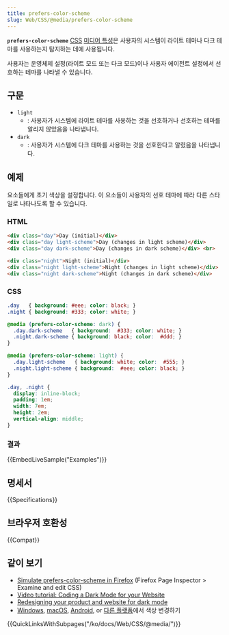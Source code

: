 ```yaml
---
title: prefers-color-scheme
slug: Web/CSS/@media/prefers-color-scheme
---
```

**`prefers-color-scheme`** [CSS](/ko/docs/Web/CSS) [미디어 특성](/ko/docs/Web/CSS/@media#media_features)은 사용자의 시스템이 라이트 테마나 다크 테마를 사용하는지 탐지하는 데에 사용됩니다.

사용자는 운영체제 설정(라이트 모드 또는 다크 모드)이나 사용자 에이전트 설정에서 선호하는 테마를 나타낼 수 있습니다.

## 구문

- `light`
  - : 사용자가 시스템에 라이트 테마를 사용하는 것을 선호하거나 선호하는 테마를 알리지 않았음을 나타냅니다.
- `dark`
  - : 사용자가 시스템에 다크 테마를 사용하는 것을 선호한다고 알렸음을 나타냅니다.

## 예제

요소들에게 초기 색상을 설정합니다. 이 요소들이 사용자의 선호 테마에 따라 다른 스타일로 나타나도록 할 수 있습니다.

### HTML

```html
<div class="day">Day (initial)</div>
<div class="day light-scheme">Day (changes in light scheme)</div>
<div class="day dark-scheme">Day (changes in dark scheme)</div> <br>

<div class="night">Night (initial)</div>
<div class="night light-scheme">Night (changes in light scheme)</div>
<div class="night dark-scheme">Night (changes in dark scheme)</div>
```

### CSS

```css
.day   { background: #eee; color: black; }
.night { background: #333; color: white; }

@media (prefers-color-scheme: dark) {
  .day.dark-scheme   { background:  #333; color: white; }
  .night.dark-scheme { background: black; color:  #ddd; }
}

@media (prefers-color-scheme: light) {
  .day.light-scheme   { background: white; color:  #555; }
  .night.light-scheme { background:  #eee; color: black; }
}

.day, .night {
  display: inline-block;
  padding: 1em;
  width: 7em;
  height: 2em;
  vertical-align: middle;
}
```

### 결과

{{EmbedLiveSample("Examples")}}

## 명세서

{{Specifications}}

## 브라우저 호환성

{{Compat}}

## 같이 보기

- [Simulate prefers-color-scheme in Firefox](https://firefox-source-docs.mozilla.org/devtools-user/page_inspector/how_to/examine_and_edit_css/index.html#view_media_rules_for_prefers-color-scheme) (Firefox Page Inspector > Examine and edit CSS)
- [Video tutorial: Coding a Dark Mode for your Website](https://www.youtube.com/watch?v=jmepqJ5UbuM)
- [Redesigning your product and website for dark mode](https://stuffandnonsense.co.uk/blog/redesigning-your-product-and-website-for-dark-mode)
- [Windows](https://blogs.windows.com/windowsexperience/2019/04/01/windows-10-tip-dark-theme-in-file-explorer/), [macOS](https://developer.apple.com/design/human-interface-guidelines/macos/visual-design/dark-mode/), [Android](https://www.theverge.com/2019/5/7/18530599/google-android-q-features-hands-on-dark-mode-gestures-accessibility-io-2019), or [다른 플랫폼](https://support.mozilla.org/en-US/questions/1271928)에서 색상 변경하기

{{QuickLinksWithSubpages("/ko/docs/Web/CSS/@media/")}}

